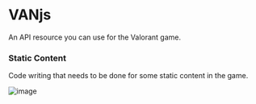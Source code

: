 # VANjs
An API resource you can use for the Valorant game.



### Static Content

Code writing that needs to be done for some static content in the game.

![image](https://user-images.githubusercontent.com/68991507/182466214-d71e097b-351e-4db4-a0e6-dbb4898d01bb.png)
